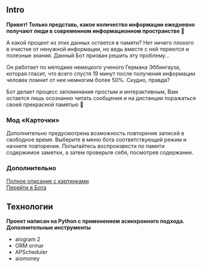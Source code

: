 ## Intro
**Привет! Только представь, какое количество информации ежедневно получают люди в современном информационном пространстве 🤔**

А какой процент из этих данных остается в памяти? Нет ничего плохого в очистке от ненужной информации, но ведь вместе с ней теряются и полезные знания. Данный Бот призван решить эту проблему...

Он работает по методике немецкого ученого Германа Эббингауза, которая гласит, что всего спустя 19 минут после получения информации человек помнит от нее немногим более 50%. Скудно, правда?

Бот делает процесс запоминания простым и интерактивным, Вам остается лишь осознанно читать сообщения и на дистанции поражаться своей прекрасной памятью 🚀

### Мод «Карточки»
Дополнительно предусмотрена возможность повторения записей в свободное время. Выберите в меню бота соответствующий режим и начните повторение. Попытайтесь воспроизвести по памяти содержимое заметки, а затем проверьте себя, посмотрев содержание.

### Дополнительно
[Полное описание с картинками](https://telegra.ph/Bot-EHbbingauza--Neizbezhnoe-Zapominanie-04-16) <br>
[Перейти в Бота](https://t.me/cfl_mind_bot)

## Технологии
**Проект написан на Python с применением асинхронного подхода. Дополнительные инструменты** 
* aiogram 2 
* ORM ormar
* APScheduler
* aiomoney

